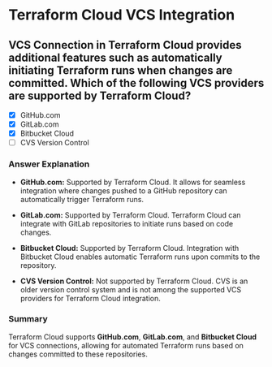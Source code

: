 # Terraform Cloud VCS Integration

## VCS Connection in Terraform Cloud provides additional features such as automatically initiating Terraform runs when changes are committed. Which of the following VCS providers are supported by Terraform Cloud?

- [x] GitHub.com
- [x] GitLab.com
- [x] Bitbucket Cloud
- [ ] CVS Version Control

### Answer Explanation

- **GitHub.com:** Supported by Terraform Cloud. It allows for seamless integration where changes pushed to a GitHub repository can automatically trigger Terraform runs.

- **GitLab.com:** Supported by Terraform Cloud. Terraform Cloud can integrate with GitLab repositories to initiate runs based on code changes.

- **Bitbucket Cloud:** Supported by Terraform Cloud. Integration with Bitbucket Cloud enables automatic Terraform runs upon commits to the repository.

- **CVS Version Control:** Not supported by Terraform Cloud. CVS is an older version control system and is not among the supported VCS providers for Terraform Cloud integration.

### Summary

Terraform Cloud supports **GitHub.com**, **GitLab.com**, and **Bitbucket Cloud** for VCS connections, allowing for automated Terraform runs based on changes committed to these repositories.

